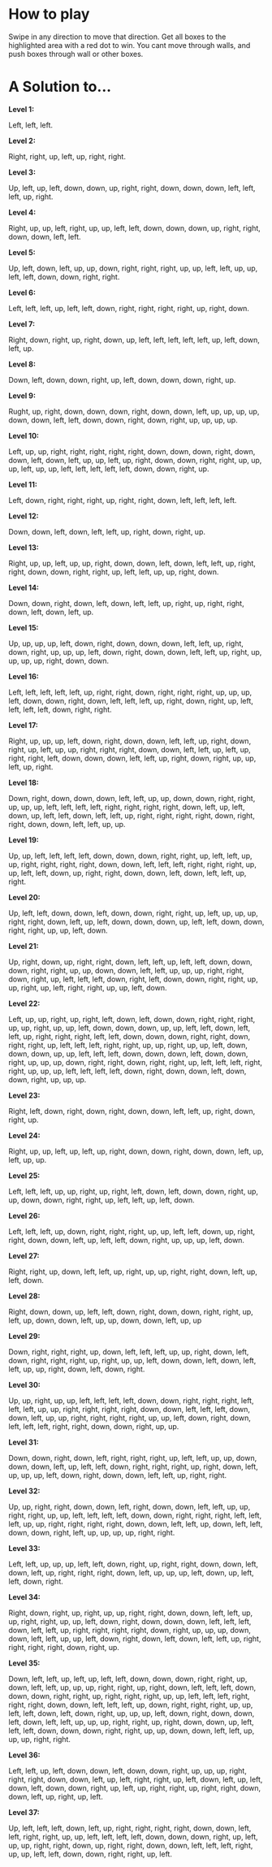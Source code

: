 # How to play

Swipe in any direction to move that direction.
Get all boxes to the highlighted area with a red dot to win.
You cant move through walls, and push boxes through wall or other boxes.

# A Solution to...

**Level 1:**

Left, left, left.

**Level 2:**

Right, right, up, left, up, right, right.

**Level 3:**

Up, left, up, left, down, down, up, right, right, down, down, down, left, left, left, up, right.

**Level 4:**

Right, up, up, left, right, up, up, left, left, down, down, down, up, right, right, down, down, left, left.

**Level 5:**

Up, left, down, left, up, up, down, right, right, right, up, up, left, left, up, up, left, left, down, down, right, right.

**Level 6:**

Left, left, left, up, left, left, down, right, right, right, right, up, right, down.

**Level 7:**

Right, down, right, up, right, down, up, left, left, left, left, left, up, left, down, left, up.

**Level 8:**

Down, left, down, down, right, up, left, down, down, down, right, up.

**Level 9:**

Rught, up, right, down, down, down, right, down, down, left, up, up, up, up, down, down, left, left, down, down, right, down, right, up, up, up, up.

**Level 10:**

Left, up, up, right, right, right, right, right, down, down, down, right, down, down, left, down, left, up, up, left, up, right, down, down, right, right, up, up, up, left, up, up, left, left, left, left, left, down, down, right, up.

**Level 11:**

Left, down, right, right, right, up, right, right, down, left, left, left, left.

**Level 12:**

Down, down, left, down, left, left, up, right, down, right, up.

**Level 13:**

Right, up, up, left, up, up, right, down, down, left, down, left, left, up, right, right, down, down, right, right, up, left, left, up, up, right, down.

**Level 14:**

Down, down, right, down, left, down, left, left, up, right, up, right, right, down, left, down, left, up.

**Level 15:**

Up, up, up, up, left, down, right, down, down, down, left, left, up, right, down, right, up, up, up, left, down, right, down, down, left, left, up, right, up, up, up, up, right, down, down.

**Level 16:**

Left, left, left, left, left, up, right, right, down, right, right, right, up, up, up, left, down, down, right, down, left, left, left, up, right, down, right, up, left, left, left, left, down, right, right.

**Level 17:**

Right, up, up, up, left, down, right, down, down, left, left, up, right, down, right, up, left, up, up, right, right, right, down, down, left, left, up, left, up, right, right, left, down, down, down, left, left, up, right, down, right, up, up, left, up, right.

**Level 18:**

Down, right, down, down, down, left, left, up, up, down, down, right, right, up, up, up, left, left, left, left, right, right, right, right, down, left, up, left, down, up, left, left, down, left, left, up, right, right, right, right, down, right, right, down, down, left, left, up, up.

**Level 19:**

Up, up, left, left, left, left, down, down, down, right, right, up, left, left, up, up, right, right, right, right, down, down, left, left, left, right, right, right, up, up, left, left, down, up, right, right, down, down, left, down, left, left, up, right.

**Level 20:**

Up, left, left, down, down, left, down, down, right, right, up, left, up, up, up, right, right, down, left, up, left, down, down, down, up, left, left, down, down, right, right, up, up, left, down.

**Level 21:**

Up, right, down, up, right, right, down, left, left, up, left, left, down, down, down, right, right, up, up, down, down, left, left, up, up, up, right, right, down, right, up, left, left, left, down, right, left, down, down, right, right, up, up, right, up, left, right, right, up, up, left, down.

**Level 22:**

Left, up, up, right, up, right, left, down, left, down, down, right, right, right, up, up, right, up, up, left, down, down, down, up, up, left, left, down, left, left, up, right, right, right, left, left, down, down, down, right, right, down, right, right, up, left, left, left, right, right, up, up, right, up, up, left, down, down, down, up, up, left, left, left, down, down, down, left, down, down, right, up, up, up, down, right, right, down, right, right, up, left, left, left, right, right, up, up, up, left, left, left, left, down, right, down, down, left, down, down, right, up, up, up.

**Level 23:**

Right, left, down, right, down, right, down, down, left, left, up, right, down, right, up.

**Level 24:**

Right, up, up, left, up, left, up, right, down, down, right, down, down, left, up, left, up, up.

**Level 25:**

Left, left, left, up, up, right, up, right, left, down, left, down, down, right, up, up, down, down, right, right, up, left, left, up, left, down.

**Level 26:**

Left, left, left, up, down, right, right, right, up, up, left, left, down, up, right, right, down, down, left, up, left, left, down, right, up, up, up, left, down.

**Level 27:**

Right, right, up, down, left, left, up, right, up, up, right, right, down, left, up, left, down.

**Level 28:**

Right, down, down, up, left, left, down, right, down, down, right, right, up, left, up, down, down, left, up, up, down, down, left, up, up

**Level 29:**

Down, right, right, right, up, down, left, left, left, up, up, right, down, left, down, right, right, right, up, right, up, up, left, down, down, left, down, left, left, up, up, right, down, left, down, right.

**Level 30:**

Up, up, right, up, up, left, left, left, left, down, down, right, right, right, left, left, left, up, up, right, right, right, right, down, down, left, left, left, down, down, left, up, up, right, right, right, right, up, up, left, down, right, down, left, left, left, right, right, down, down, right, up, up.

**Level 31:**

Down, down, right, down, left, right, right, right, up, left, left, up, up, down, down, down, left, up, left, left, down, right, right, right, up, right, down, left, up, up, up, left, down, right, down, down, left, left, up, right, right.

**Level 32:**

Up, up, right, right, down, down, left, right, down, down, left, left, up, up, right, right, up, up, left, left, left, left, down, down, right, right, right, left, left, left, up, up, right, right, right, right, down, down, left, left, up, down, left, left, down, down, right, left, up, up, up, up, right, right.

**Level 33:**

Left, left, up, up, up, left, left, down, right, up, right, right, down, down, left, down, left, up, right, right, right, down, left, up, up, up, left, down, up, left, left, down, right.

**Level 34:**

Right, down, right, up, right, up, up, right, right, down, down, left, left, up, up, right, right, up, up, left, down, right, down, down, down, left, left, left, down, left, left, up, right, right, right, right, down, right, up, up, up, down, down, left, left, up, up, left, down, right, down, left, down, left, left, up, right, right, right, right, down, right, up.

**Level 35:**

Down, left, left, up, left, up, left, left, down, down, down, right, right, up, down, left, left, up, up, up, right, right, up, right, down, left, left, left, down, down, down, right, right, up, right, right, right, up, up, left, left, left, right, right, right, down, down, left, left, left, up, down, right, right, right, up, up, left, left, down, left, down, right, up, up, up, left, down, right, down, down, left, down, left, left, up, up, up, right, right, up, right, down, down, up, left, left, left, down, down, down, right, right, up, up, down, down, left, left, up, up, up, right, right.

**Level 36:**

Left, left, up, left, down, down, left, down, down, right, up, up, up, right, right, right, down, down, left, up, left, right, right, up, left, down, left, up, left, down, left, down, down, right, up, left, up, right, right, up, right, right, down, down, left, up, right, up, left.

**Level 37:**

Up, left, left, left, down, left, up, right, right, right, right, down, down, left, left, right, right, up, up, left, left, left, left, down, down, down, right, up, left, up, up, right, right, down, up, right, right, down, down, left, left, left, right, up, up, left, left, down, down, right, right, up, left.
